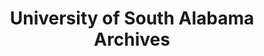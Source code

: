 ---
layout: repo
title: "University of South Alabama Archives"
id: 10806
permalink: repos/10806/
---